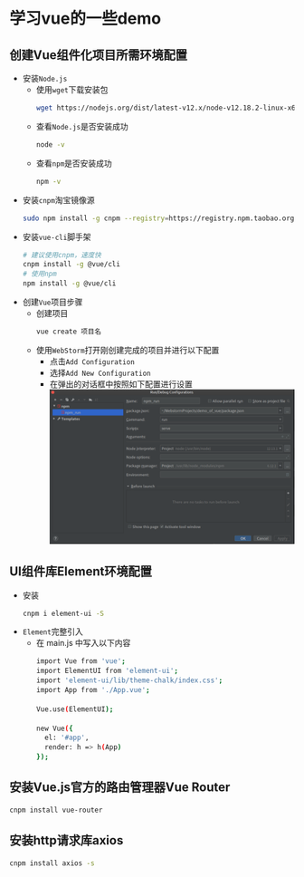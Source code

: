 # 学习vue的一些demo
## 创建Vue组件化项目所需环境配置
* 安装`Node.js`
    * 使用`wget`下载安装包
        ```bash
        wget https://nodejs.org/dist/latest-v12.x/node-v12.18.2-linux-x64.tar.gz
        ```
    * 查看`Node.js`是否安装成功
        ```bash
        node -v
        ```
    * 查看`npm`是否安装成功
        ```bash
        npm -v
        ```
* 安装`cnpm`淘宝镜像源
    ```bash
    sudo npm install -g cnpm --registry=https://registry.npm.taobao.org
    ```
* 安装`vue-cli`脚手架
    ```bash
    # 建议使用cnpm，速度快
    cnpm install -g @vue/cli
    # 使用npm
    npm install -g @vue/cli
    ```
* 创建`Vue`项目步骤
    * 创建项目
        ```bash
        vue create 项目名
        ```
    * 使用`WebStorm`打开刚创建完成的项目并进行以下配置
        * 点击`Add Configuration`
        * 选择`Add New Configuration`
        * 在弹出的对话框中按照如下配置进行设置
            ![web_npm](pictures/web_npm.png)
## UI组件库Element环境配置
* 安装
    ```bash
    cnpm i element-ui -S
    ```
* `Element`完整引入
    * 在 main.js 中写入以下内容
        ```bash
        import Vue from 'vue';
        import ElementUI from 'element-ui';
        import 'element-ui/lib/theme-chalk/index.css';
        import App from './App.vue';
        
        Vue.use(ElementUI);
        
        new Vue({
          el: '#app',
          render: h => h(App)
        });
        ```
## 安装Vue.js官方的路由管理器Vue Router
```bash
cnpm install vue-router
```
## 安装http请求库axios
```bash
cnpm install axios -s
```